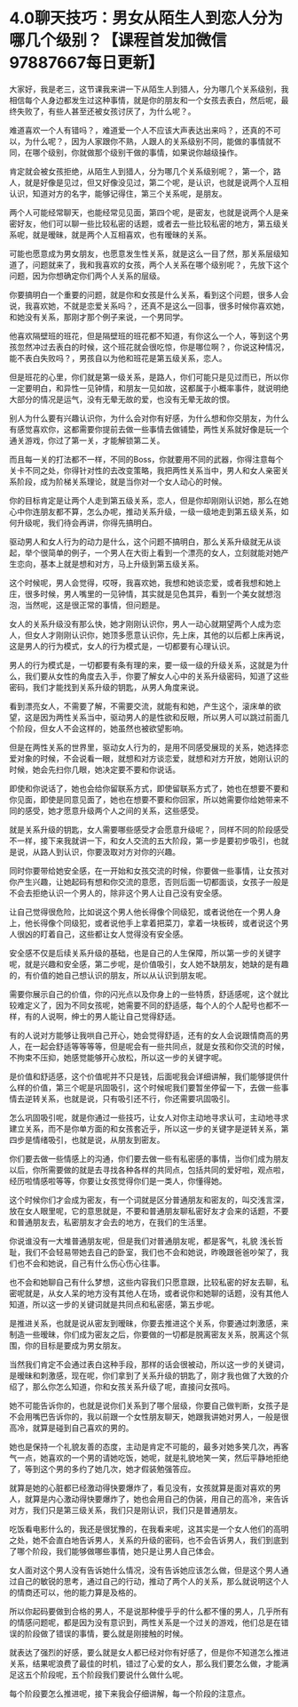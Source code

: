 # 4.0聊天技巧：男女从陌生人到恋人分为哪几个级别？【课程首发加微信97887667每日更新】

大家好，我是老三，这节课我来讲一下从陌生人到猎人，分为哪几个关系级别，我相信每个人身边都发生过这种事情，就是你的朋友和一个女孩去表白，然后呢，最终失败了，有些人甚至还被女孩讨厌了，为什么呢？。

难道喜欢一个人有错吗？，难道爱一个人不应该大声表达出来吗？，还真的不可以，为什么呢？，因为人家跟你不熟，人跟人的关系级别不同，能做的事情就不同，在哪个级别，你就做那个级别干做的事情，如果说你越级操作。

肯定就会被女孩拒绝，从陌生人到猎人，分为哪几个关系级别呢？，第一个，路人，就是好像是见过，但又好像没见过，第二个呢，是认识，也就是说两个人互相认识，知道对方的名字，能够记得住，第三个关系呢，是朋友。

两个人可能经常聊天，也能经常见见面，第四个呢，是密友，也就是说两个人是亲密好友，他们可以聊一些比较私密的话题，或者去一些比较私密的地方，第五级关系呢，就是暧昧，就是两个人互相喜欢，也有暧昧的关系。

可能也愿意成为男女朋友，也愿意发生性关系，就是这么一目了然，那关系层级知道了，问题就来了，我和我喜欢的女孩，两个人关系在哪个级别呢？，先放下这个问题，因为你想确定你们两个人关系的层级。

你要搞明白一个重要的问题，就是你和女孩是什么关系，看到这个问题，很多人会说，我喜欢她，不就是恋爱关系吗？，还真不是这么一回事，很多时候你喜欢她，和她没有关系，那刚才那个例子来说，一个男同学。

他喜欢隔壁班的班花，但是隔壁班的班花都不知道，有你这么一个人，等到这个男孩忽然冲过去表白的时候，这个班花就会很吃惊，你是哪位啊？，你说这种情况，能不表白失败吗？，男孩自以为他和班花是第五级关系，恋人。

但是班花的心里，你们就是第一级关系，是路人，你们可能只是见过而已，所以你一定要明白，和异性一见钟情，和朋友一见如故，这都属于小概率事件，就说明绝大部分的情况是运气，没有无晕无故的爱，也没有无晕无故的恨。

别人为什么要有兴趣认识你，为什么会对你有好感，为什么想和你交朋友，为什么有感觉喜欢你，这都需要你提前去做一些事情去做铺垫，两性关系就好像是玩一个通关游戏，你过了第一关，才能解锁第二关。

而且每一关的打法都不一样，不同的Boss，你就要用不同的武器，你得注意每个关卡不同之处，你得针对性的去改变策略，我把两性关系当中，男人和女人亲密关系阶段，成为阶梯关系理论，就是当你对一个女人动心的时候。

你的目标肯定是让两个人走到第五级关系，恋人，但是你却刚刚认识她，那么在她心中你连朋友都不算，怎么办呢，推动关系升级，一级一级地走到第五级关系，如何升级呢，我们待会再讲，你得先搞明白。

驱动男人和女人行为的动力是什么，这个问题不搞明白，那么关系升级就无从谈起，举个很简单的例子，一个男人在大街上看到一个漂亮的女人，立刻就能对她产生恋向，基本上就是想和对方，马上升级到第五级关系。

这个时候呢，男人会觉得，哎呀，我喜欢她，我想和她谈恋爱，或者我想和她上庄，很多时候，男人嘴里的一见钟情，其实就是见色其异，看到一个美女就想泡泡，当然呢，这是很正常的事情，但问题是。

女人的关系升级没有那么快，她才刚刚认识你，男人一动心就期望两个人成为恋人，但女人才刚刚认识你，她顶多愿意认识你，先上床，其他的以后都上床再说，这是男人的行为模式，女人的行为模式是，一切都要有心理认识。

男人的行为模式是，一切都要有条有理的来，要一级一级的升级关系，这就是为什么，我们要从女性的角度去入手，你要了解女人心中的关系升级密码，知道了这些密码，我们才能找到关系升级的钥匙，从男人角度来说。

看到漂亮女人，不需要了解，不需要交流，就能有和她，产生这个，滚床单的欲望，这是因为两性关系当中，驱动男人的是性欲和反眼，所以男人可以跳过前面几个阶段，但女人不会这样的，她虽然也被欲望影响。

但是在两性关系的世界里，驱动女人行为的，是用不同感受展现的关系，她选择恋爱对象的时候，不会说看一眼，就想和对方谈恋爱，就想和对方开放，她刚认识的时候，她会先扫你几眼，她决定要不要和你说话。

即使和你说话了，她也会给你留联系方式，即使留联系方式了，她也在想要不要和你见面，即使是同意见面了，她也在想要不要和你回家，所以她需要你给她带来不同的感受，她才愿意升级两个人之间的关系，这些感受。

就是关系升级的钥匙，女人需要哪些感受才会愿意升级呢？，同样不同的阶段感受不一样，接下来我就讲一下，和女人交流的五大阶段，第一步是要初步吸引，也就是说，从路人到认识，你要汲取对方对你的兴趣。

同时你要带给她安全感，在一开始和女孩交流的时候，你要做一些事情，让女孩对你产生兴趣，让她起码有想和你交流的意愿，否则后面一切都面谈，女孩子一般是不会去拒绝认识一个男人的，除非这个男人让自己没有安全感。

让自己觉得很危险，比如说这个男人他长得像个同级犯，或者说他在一个男人身上，他长得像个同级犯，或者说他手上拿着把菜刀，拿着一块板砖，或者说这个男人很凶的盯着自己，这些都让女人觉得没有安全感。

安全感不仅是后续关系升级的基础，也是自己的人生保障，所以第一步的关键字呢，就是兴趣和安全感，第二步呢，是价值吸引，女人她不缺朋友，她缺的是有趣的，有价值的她自己想认识的朋友，所以从认识到朋友呢。

需要你展示自己的价值，你的闪光点以及你身上的一些特质，舒适感呢，这个就比较难定义了，因为不同女孩呢，她需要不同的舒适感，每个人的个人配号也都不一样，有的人说啊，绅士的男人能让自己觉得舒适。

有的人说对方能够让我哄自己开心，她会觉得舒适，还有的女人会说跟情商高的男人，在一起会舒适等等等等，但是呢会有一些共同点，就是女孩和你交流的时候，不拘束不压抑，她感觉能够开心放松，所以这一步的关键字呢。

是价值和舒适感，这个价值呢并不只是钱，后面呢我会详细讲解，我们能够提供什么样的价值，第三个呢是巩固吸引，这个时候呢我们要暂坐停留一下，去做一些事情去逆转关系，也就是说，只有吸引还不行，你还需要巩固吸引。

怎么巩固吸引呢，就是你通过一些技巧，让女人对你主动地寻求认可，主动地寻求建立关系，而不是你单方面的和女孩套近乎，所以这一步的关键字是逆转关系，第四步是情绪吸引，也就是说，从朋友到密友。

你们要去做一些情感上的沟通，你们要去做一些有私密感的事情，当你们成为朋友以后，你所需要做的就是去寻找各种各样的共同点，包括共同的爱好啦，观点啦，经历啦情感啦等等，你要让女孩觉得你们是一类人，你懂得她。

这个时候你们才会成为密友，有一个词就是区分普通朋友和密友的，叫交浅言深，放在女人眼里呢，它的意思就是，不要和普通朋友聊私密好友才会来的话题，不要和普通朋友去，私密朋友才会去的地方，在我们的生活里。

你说谁没有一大堆普通朋友呢，但是我们对普通朋友呢，都是客气，礼貌 浅长哲耻，我们不会轻易带她去自己的卧室，我们也不会和她说，昨晚跟爸爸吵架了，我们也不会和她说，自己有什么伤心伤心往事。

也不会和她聊自己有什么梦想，这些内容我们只愿意跟，比较私密的好友去聊，私密呢就是，从女人呆的地方没有其他人在场，或者说你和她聊的话题，没有其他人知道，所以这一步的关键词就是共同点和私密感，第五步呢。

是推进关系，也就是说从密友到暧昧，你要去推进这个关系，你要通过刺激感，来制造一些暧昧，你们成为密友之后，你要做的一切都是脱离密友关系，脱离这个氛围，你的目标是要成为男女朋友。

当然我们肯定不会通过表白这种手段，那样的话会很被动，所以这一步的关键词，是暧昧和刺激感，现在呢，你们拿到了关系升级的钥匙了，刚才我也做了大致的介绍了，那么你怎么知道，你和女孩关系升级了呢，直接问女孩吗。

她不可能告诉你的，也就是说你们关系到了哪个层级，你要自己做判断，女孩子是不会用嘴巴告诉你的，我以前跟一个女性朋友聊天，她跟我讲她对男人，一般是很高冷，就算是碰到自己喜欢的男的。

她也是保持一个礼貌友善的态度，主动是肯定不可能的，最多对她多笑几次，再客气一点，她喜欢的一个男的请她吃饭，她呢，就是礼貌地笑一笑，然后平静地拒绝了，等到这个男的多约了她几次，她才假装勉强答应。

就算是她的心脏都已经激动得快要爆炸了，看见没有，女孩就算是面对喜欢的男人，就算是内心激动得快要爆炸了，她也会用自己的伪装，用自己的高冷，来告诉对方，我们只是第三级关系，我们只是刚认识，我们只是普通朋友。

吃饭看电影什么的，我还是很犹豫的，在我看来呢，这其实是一个女人他们的高明之处，她不会直白地告诉男人，关系的升级的密码，也不会告诉男人，我们到底到了哪个阶段，我们能够做哪些事情，她只是让男人自己体会。

女人面对这个男人没有告诉她什么情况，没有告诉她应该怎么做，但是这个男人通过自己的敏锐的思考，通过自己的行动，推动了两个人的关系，那么就说明这个人的情商还可以，他的能力算是及格的。

所以你起码要做到合格的男人，不是说那种傻乎乎的什么都不懂的男人，几乎所有的情感问题呢，都是因为没有意识到，两性关系是一个过关的游戏，他们总是在错误的阶段做了错误的事情，要么就是刚接触的时候。

就表达了强烈的好感，要么就是女人都已经对你有好感了，但是你不知道怎么推进关系，结果呢浪费了最佳的时机，错过了心爱的女人，那么我们要怎么做，才能满足这五个阶段呢，五个阶段我们要说什么做什么呢。

每个阶段要怎么推进呢，接下来我会仔细讲解，每一个阶段的注意点。